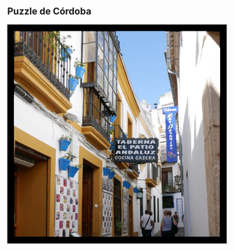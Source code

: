 ## Puzzle de Córdoba
![](https://github.com/camilo1962/PuzzleCordoba/blob/main/Assets/Sprites/Niveles/1.png)
